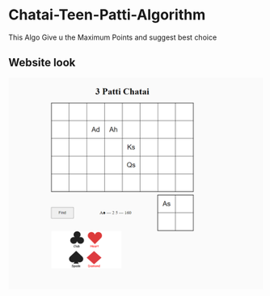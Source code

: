 # Chatai-Teen-Patti-Algorithm

This Algo Give u the Maximum Points and suggest best choice

## Website look

![Screenshot of Website](/images/websiteLook.png)
